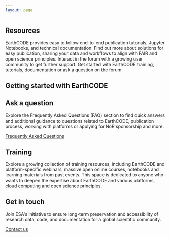 ```yaml
---
layout: page
---
```


<section class="blue hero">

# Resources
EarthCODE provides easy to follow end-to-end publication tutorials, Jupyter Notebooks, and technical documentation. Find out more about solutions for easy publication, sharing your data and workflows to align with FAIR and open science principles. Interact in the forum with a growing user community to get further support. Get started with EarthCODE training, tutorials, documentation or ask a question on the forum.

</section>
<section class="white">

## Getting started with EarthCODE

  <esa-cards>
    <esa-card
      icon="<img src='/img/book.svg' height='40' style='max-width: 100%; object-fit: contain' />"
      title="Documentation"
      description="Welcome to EarthCODE's User Documentation. Learn how to publish, access, integrate, and reuse EarthCODE's data and workflows to advance open science."
      link="https://esa-earthcode.github.io/documentation/"
      action="Explore"
    ></esa-card>
    <esa-card
      icon="<img src='/img/file-code.svg' height='40' style='max-width: 100%; object-fit: contain' />"
      title="Tutorials"
      description="Welcome to the EarthCODE Tutorials Book. Here you will find guides and practical tutorials on how to use the various EarthCODE resources including publication process, data access and exploitation, and working with the integrated platforms."
      link="https://esa-earthcode.github.io/tutorials/"
      action="Explore"
    ></esa-card>
    <esa-card
      icon="<img src='/img/story-map.svg' height='40' style='max-width: 100%; object-fit: contain' />"
      title="Visualisation tools"
      description="Built-in tools and dashboards to plot, compare, and share geospatial outputs."
      link="/visualisation-tools"
      action="Explore"
    ></esa-card>
    <esa-card
      icon="<img src='/img/lock-open.svg' height='40' style='max-width: 100%; object-fit: contain' />"
      title="FAIR Guidelines & Best Practices"
      description="FAIR and Open Science Best Practices are promoted by space agencies and international organisations worldwide through dedicated programmes."
      link="https://esa-earthcode.github.io/documentation/Community%20and%20Best%20Practices/FAIR%20and%20Open%20Science%20Best%20Practices/"
      action="Explore"
    ></esa-card>
  </esa-cards>

</section>
<section class="light-grey">

## Ask  a question
Explore the Frequently Asked Questions (FAQ) section to find quick answers and additional guidance to questions related to EarthCODE, publication process, working with platforms or applying for NoR sponsorship and more.

<a class="VPButton cta primary" href="https://esa-earthcode.github.io/documentation/Getting%20started%20with%20EarthCODE/Frequently%20Asked%20Questions">Frequently Asked Questions</a>

</section>

<section class="white">

## Training
Explore a growing collection of training resources, including EarthCODE and platform-specific webinars, massive open online courses, notebooks and learning materials from past events. This space is dedicated to anyone who wants to deepen the expertise about EarthCODE and various platforms, cloud computing and open science principles.

  <esa-cards>
    <esa-card
      title="NoR Platform Webinars"
      description="Through the NoR webinar series, learn about EarthCODE integrated platforms and their services."
      link="https://nor-discover.org/en/outreach/#webinars"
      action="View NoR Webinars"
    ></esa-card>
    <esa-card
      title="EarthCODE Webinars"
      description="Watch recordings from dedicated webinars and hands-on sessions to guide users through platform features, FAIR publishing, and workflow development."
      link="https://www.youtube.com/playlist?list=PLvT7fd9OiI9WzJePgN4ewHPSvAn9Up_Pl"
      action="Explore EarthCODE Webinars"
    ></esa-card>
    <esa-card
      title="Massive Open Online Courses (MOOCs)"
      description="Discover ESA MOOCs to learn at your pace about cloud computing and open science practices."
      link="https://eo-college.org/courses/cubes-and-clouds/"
      action="Access MOOC"
    ></esa-card>
  </esa-cards>

</section>
<section class="grey">

## Get in touch

Join ESA's initiative to ensure long-term preservation and accessibility of research data, code, and documentation for a global scientific community.

<div>
  <a class="VPButton cta no-icon" href="email:earth-code@esa.int">Contact us</a>
</div>

</section>
